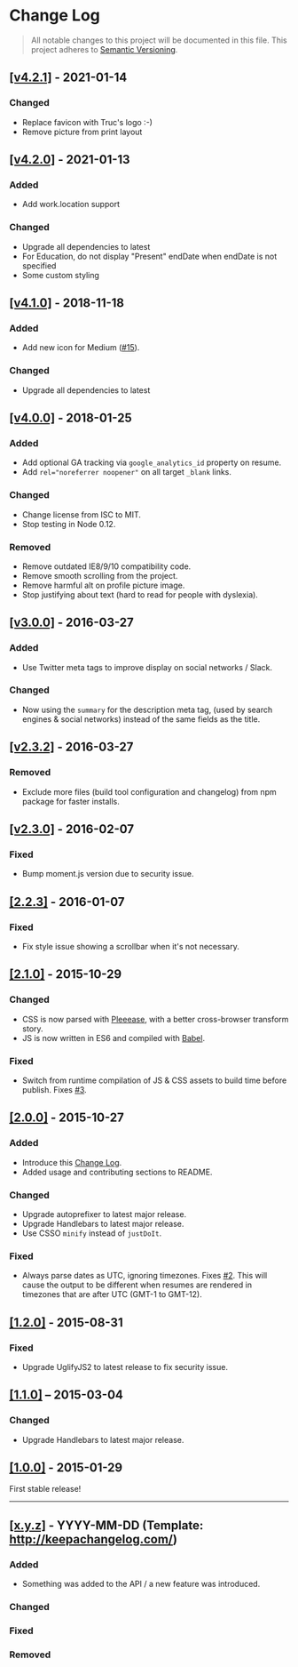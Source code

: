 # Change Log

> All notable changes to this project will be documented in this file.
> This project adheres to [Semantic Versioning](http://semver.org/).

## [[v4.2.1]](https://github.com/trucngn/jsonresume-theme-eloquent/releases/tag/v4.2.1) - 2021-01-14

### Changed

* Replace favicon with Truc's logo :-)
* Remove picture from print layout

## [[v4.2.0]](https://github.com/trucngn/jsonresume-theme-eloquent/releases/tag/v4.2.0) - 2021-01-13

### Added

* Add work.location support

### Changed

* Upgrade all dependencies to latest
* For Education, do not display "Present" endDate when endDate is not specified
* Some custom styling

## [[v4.1.0]](https://github.com/thibaudcolas/jsonresume-theme-eloquent/releases/tag/v4.1.0) - 2018-11-18

### Added

* Add new icon for Medium ([#15](https://github.com/thibaudcolas/jsonresume-theme-eloquent/pull/15)).

### Changed

* Upgrade all dependencies to latest

## [[v4.0.0]](https://github.com/thibaudcolas/jsonresume-theme-eloquent/releases/tag/v4.0.0) - 2018-01-25

### Added

* Add optional GA tracking via `google_analytics_id` property on resume.
* Add `rel="noreferrer noopener"` on all target `_blank` links.

### Changed

* Change license from ISC to MIT.
* Stop testing in Node 0.12.

### Removed

* Remove outdated IE8/9/10 compatibility code.
* Remove smooth scrolling from the project.
* Remove harmful alt on profile picture image.
* Stop justifying about text (hard to read for people with dyslexia).

## [[v3.0.0]](https://github.com/thibaudcolas/jsonresume-theme-eloquent/releases/tag/3.0.0) - 2016-03-27

### Added

* Use Twitter meta tags to improve display on social networks / Slack.

### Changed

* Now using the `summary` for the description meta tag, (used by search engines & social networks) instead of the same fields as the title.

## [[v2.3.2]](https://github.com/thibaudcolas/jsonresume-theme-eloquent/releases/tag/2.3.2) - 2016-03-27

### Removed

* Exclude more files (build tool configuration and changelog) from npm package for faster installs.

## [[v2.3.0]](https://github.com/thibaudcolas/jsonresume-theme-eloquent/releases/tag/2.3.0) - 2016-02-07

### Fixed

* Bump moment.js version due to security issue.

## [[2.2.3]](https://github.com/thibaudcolas/jsonresume-theme-eloquent/releases/tag/2.2.3) - 2016-01-07

### Fixed

* Fix style issue showing a scrollbar when it's not necessary.

## [[2.1.0]](https://github.com/thibaudcolas/jsonresume-theme-eloquent/releases/tag/2.1.0) - 2015-10-29

### Changed

* CSS is now parsed with [Pleeease](http://pleeease.io), with a better cross-browser transform story.
* JS is now written in ES6 and compiled with [Babel](https://babeljs.io/).

### Fixed

* Switch from runtime compilation of JS & CSS assets to build time before publish. Fixes [#3](https://github.com/thibaudcolas/jsonresume-theme-eloquent/issues/3).

## [[2.0.0]](https://github.com/thibaudcolas/jsonresume-theme-eloquent/releases/tag/2.0.0) - 2015-10-27

### Added

* Introduce this [Change Log](http://keepachangelog.com/).
* Added usage and contributing sections to README.

### Changed

* Upgrade autoprefixer to latest major release.
* Upgrade Handlebars to latest major release.
* Use CSSO `minify` instead of `justDoIt`.

### Fixed

* Always parse dates as UTC, ignoring timezones. Fixes [#2](https://github.com/thibaudcolas/jsonresume-theme-eloquent/issues/2). This will cause the output to be different when resumes are rendered in timezones that are after UTC (GMT-1 to GMT-12).

## [[1.2.0]](https://github.com/thibaudcolas/jsonresume-theme-eloquent/releases/tag/1.2.0) - 2015-08-31

### Fixed

* Upgrade UglifyJS2 to latest release to fix security issue.

## [[1.1.0]](https://github.com/thibaudcolas/jsonresume-theme-eloquent/releases/tag/1.1.0) – 2015-03-04

### Changed

* Upgrade Handlebars to latest major release.

## [[1.0.0]](https://github.com/thibaudcolas/jsonresume-theme-eloquent/releases/tag/1.0.0) - 2015-01-29

First stable release!

---

## [[x.y.z]](https://github.com/thibaudcolas/jsonresume-theme-eloquent/releases/tag/x.y.z) - YYYY-MM-DD (Template: http://keepachangelog.com/)

### Added

* Something was added to the API / a new feature was introduced.

### Changed

### Fixed

### Removed
